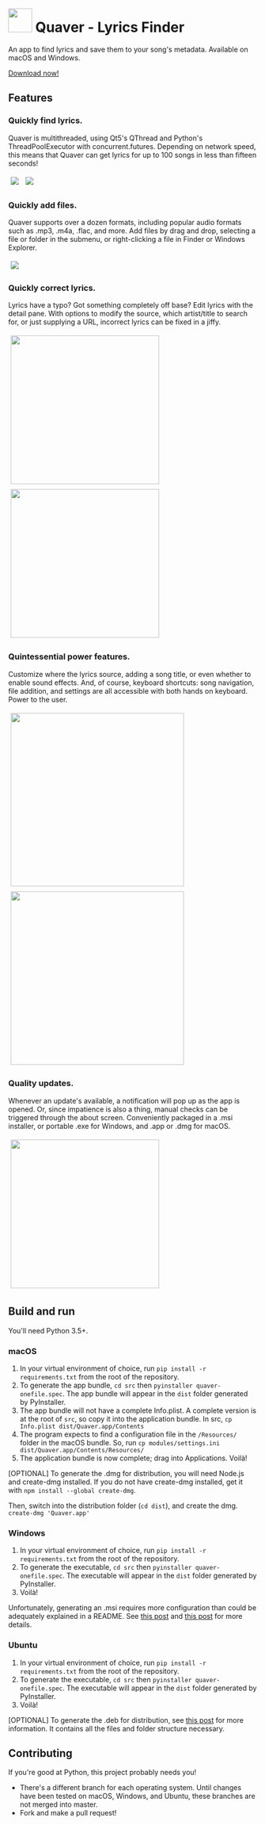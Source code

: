 # <img src="/docs/icon/icon.png?raw=true" height="48"> Quaver - Lyrics Finder
An app to find lyrics and save them to your song's metadata. Available on macOS and Windows.

[Download now!](https://github.com/cheeseisdisgusting/lyric-grabber/releases)

## Features

### Quickly find lyrics.
Quaver is multithreaded, using Qt5's QThread and Python's ThreadPoolExecutor with concurrent.futures. Depending on network speed, this means that Quaver can get lyrics for up to 100 songs in less than fifteen seconds!

<img src="/docs/screenshots/mac/list.png?raw=true" style="margin: 5px">
<img src="/docs/screenshots/mac/list_dark.png?raw=true" style="margin: 5px">

### Quickly add files.
Quaver supports over a dozen formats, including popular audio formats such as .mp3, .m4a, .flac, and more. Add files by drag and drop, selecting a file or folder in the submenu, or right-clicking a file in Finder or Windows Explorer.

<img src="/docs/screenshots/mac/empty_dark.png?raw=true" style="margin: 5px">

### Quickly correct lyrics.
Lyrics have a typo? Got something completely off base? Edit lyrics with the detail pane. With options to modify the source, which artist/title to search for, or just supplying a URL, incorrect lyrics can be fixed in a jiffy.

<img src="/docs/screenshots/windows/lyrics.png?raw=true" height="300" style="margin: 5px"> <img src="/docs/screenshots/windows/metadata.png?raw=true" height="300" style="margin: 5px">

### Quintessential power features.
Customize where the lyrics source, adding a song title, or even whether to enable sound effects. And, of course, keyboard shortcuts: song navigation, file addition, and settings are all accessible with both hands on keyboard. Power to the user.

<img src="/docs/screenshots/mac/lyrics.png?raw=true" height="350" style="margin: 5px"> <img src="/docs/screenshots/mac/settings.png?raw=true" height="350" style="margin: 5px">

### Quality updates.
Whenever an update's available, a notification will pop up as the app is opened. Or, since impatience is also a thing, manual checks can be triggered through the about screen. Conveniently packaged in a .msi installer, or portable .exe for Windows, and .app or .dmg for macOS.

<img src="/docs/screenshots/mac/about.png?raw=true" height="300" style="margin: 5px">

## Build and run

You'll need Python 3.5+.

### macOS

1. In your virtual environment of choice, run ```pip install -r requirements.txt``` from the root of the repository.
2. To generate the app bundle, ```cd src``` then ```pyinstaller quaver-onefile.spec```. The app bundle will appear in the ```dist``` folder generated by PyInstaller.
3. The app bundle will not have a complete Info.plist. A complete version is at the root of ```src```, so copy it into the application bundle. In src, ```cp Info.plist dist/Quaver.app/Contents```
4. The program expects to find a configuration file in the `/Resources/` folder in the macOS bundle. So, run ```cp modules/settings.ini dist/Quaver.app/Contents/Resources/```
5. The application bundle is now complete; drag into Applications. Voilà!

[OPTIONAL]
To generate the .dmg for distribution, you will need Node.js and create-dmg installed. If you do not have create-dmg installed, get it with ```npm install --global create-dmg```.

Then, switch into the distribution folder (```cd dist```), and create the dmg. ```create-dmg 'Quaver.app'```

### Windows
1. In your virtual environment of choice, run ```pip install -r requirements.txt``` from the root of the repository.
2. To generate the executable, ```cd src``` then ```pyinstaller quaver-onefile.spec```. The executable will appear in the ```dist``` folder generated by PyInstaller.
3. Voilà!

Unfortunately, generating an .msi requires more configuration than could be adequately explained in a README. See [this post](https://blog.aaronhktan.com/posts/2018/06/16/open-with-in-macos-windows-ubuntu#windows) and [this post](https://blog.aaronhktan.com/posts/2018/05/14/pyqt5-pyinstaller-executable#32-creating-a-msi-file-for-windows) for more details.

### Ubuntu

1. In your virtual environment of choice, run ```pip install -r requirements.txt``` from the root of the repository.
2. To generate the executable, ```cd src``` then ```pyinstaller quaver-onefile.spec```. The executable will appear in the ```dist``` folder generated by PyInstaller.
3. Voilà!

[OPTIONAL]
To generate the .deb for distribution, see [this post](https://blog.aaronhktan.com/posts/2018/05/14/pyqt5-pyinstaller-executable#33-creating-a-deb-file-for-ubuntu) for more information. It contains all the files and folder structure necessary.

## Contributing

If you're good at Python, this project probably needs you!

- There's a different branch for each operating system. Until changes have been tested on macOS, Windows, and Ubuntu, these branches are not merged into master.
- Fork and make a pull request!
